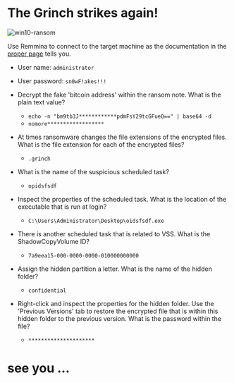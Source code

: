 # The Grinch strikes again!

![win10-ransom](https://github.com/edoardottt/tryhackme-ctf/blob/main/Advent-of-Cyber-2020/Day-23-The_Grinch_strikes_again!/win-ransomware.png)

Use Remmina to connect to the target machine as the documentation in the [proper page](https://tryhackme.com/room/adventofcyber2) tells you.

  - User name: `administrator`
  - User password: `sn0wF!akes!!!`


- Decrypt the fake 'bitcoin address' within the ransom note. What is the plain text value?

	- `echo -n "bm9tb3J************pdmFsY29tcGFueQ==" | base64 -d`
	- `nomore******************`

- At times ransomware changes the file extensions of the encrypted files. What is the file extension for each of the encrypted files?

	- `.grinch`

- What is the name of the suspicious scheduled task?

	- `opidsfsdf`

- Inspect the properties of the scheduled task. What is the location of the executable that is run at login?

	- `C:\Users\Administrator\Desktop\oidsfsdf.exe`

- There is another scheduled task that is related to VSS. What is the ShadowCopyVolume ID?

	- `7a9eea15-000-0000-0000-010000000000`

- Assign the hidden partition a letter. What is the name of the hidden folder?

	- `confidential`

- Right-click and inspect the properties for the hidden folder. Use the 'Previous Versions' tab to restore the encrypted file that is within this hidden folder to the previous version. What is the password within the file?

	- `*********************`



# see you ...
